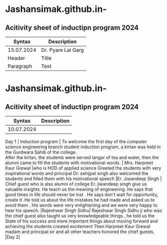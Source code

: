 # Jashansimak.github.in-
## Acitivity sheet of inductipn program 2024

| Syntax | Description |
| ----------- | ----------- |
| 15.07.2024 | Dr. Pyare Lal Garg |
| Header | Title |
| Paragraph | Text |
# Jashansimak.github.in-
## Acitivity sheet of inductipn program 2024

| Syntax | Description |
| ----------- | ----------- |
| 10.07.2024 |
Day 1
| Induction program  |
To welcome the first day of the computer science engineering branch student induction program, a kirtan was held in the Gurdwara Sahib of the college.   
After the kirtan, the students were served langar of tea and water, then the alumni came to fill the students with motivational words.
| Mrs. Harpreet Kaur Grewal |who is HOD of applied science Greeted the students with very inspirational words and principal Dr. sehijpal singh also welcomed the students and filled them with his motivational speech 
|Er. Jiwandeep Singh |
Chief guest who is also alumni of college Er. jiwandeep singh give us valuable insights. He teach us the meaning of engineering. He says that good times in life should never be lost . He says don't wait for opportunity, create it .He told us about the life mistakes he had made and asked us to avoid them . His words were very enlightening and we were very happy to hear his speech.
|Rajeshwar Singh Sidhu|
Rajeshwar Singh Sidhu ji who was the chief guest also taught us very knowledgeable things , he told us the State of his success and more important things about moving forward and achieving the students created excitement 
Then Harpreet Kaur Grewal madam and principal sir and all other teachers honored the chief guests.
|Day 2|
